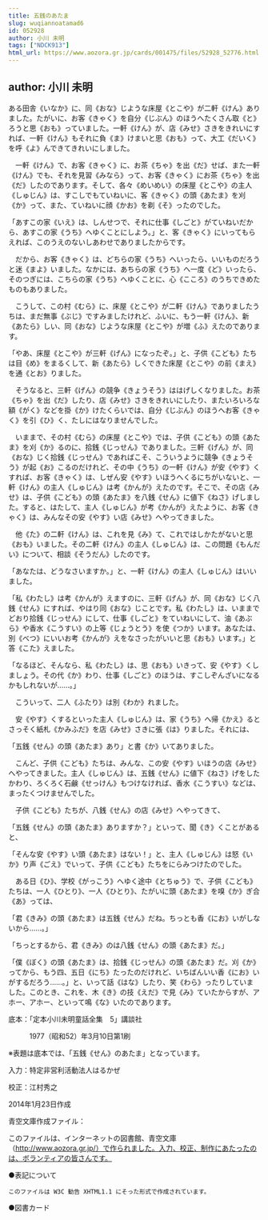 ```yaml
---
title: 五銭のあたま
slug: wuqiannoatamad6
id: 052928
author: 小川 未明
tags: ["NDCK913"]
html_url: https://www.aozora.gr.jp/cards/001475/files/52928_52776.html
---
```


## author: 小川 未明

ある田舎《いなか》に、同《おな》じような床屋《とこや》が二軒《けん》ありました。たがいに、お客《きゃく》を自分《じぶん》のほうへたくさん取《と》ろうと思《おも》っていました。一軒《けん》が、店《みせ》さきをきれいにすれば、一軒《けん》もそれに負《ま》けまいと思《おも》って、大工《だいく》を呼《よ》んできてきれいにしました。

　一軒《けん》で、お客《きゃく》に、お茶《ちゃ》を出《だ》せば、また一軒《けん》でも、それを見習《みなら》って、お客《きゃく》にお茶《ちゃ》を出《だ》したのであります。そして、各々《めいめい》の床屋《とこや》の主人《しゅじん》は、すこしでもていねいに、客《きゃく》の頭《あたま》を刈《か》って、また、ていねいに顔《かお》を剃《そ》ったのでした。

「あすこの家《いえ》は、しんせつで、それに仕事《しごと》がていねいだから、あすこの家《うち》へゆくことにしよう。」と、客《きゃく》にいってもらえれば、このうえのないしあわせでありましたからです。

　だから、お客《きゃく》は、どちらの家《うち》へいったら、いいものだろうと迷《まよ》いました。なかには、あちらの家《うち》へ一度《ど》いったら、そのつぎには、こちらの家《うち》へゆくことに、心《こころ》のうちできめたものもありました。

　こうして、この村《むら》に、床屋《とこや》が二軒《けん》でありましたうちは、まだ無事《ぶじ》ですみましたけれど、ふいに、もう一軒《けん》、新《あたら》しい、同《おな》じような床屋《とこや》が増《ふ》えたのであります。

「やあ、床屋《とこや》が三軒《げん》になったぞ。」と、子供《こども》たちは目《め》をまるくして、新《あたら》しくできた床屋《とこや》の前《まえ》を通《とお》りました。

　そうなると、三軒《げん》の競争《きょうそう》ははげしくなりました。お茶《ちゃ》を出《だ》したり、店《みせ》さきをきれいにしたり、またいろいろな額《がく》などを掛《か》けたくらいでは、自分《じぶん》のほうへお客《きゃく》を引《ひ》く、たしにはなりませんでした。

　いままで、その村《むら》の床屋《とこや》では、子供《こども》の頭《あたま》を刈《か》るのに、拾銭《じっせん》でありました。三軒《げん》が、同《おな》じく拾銭《じっせん》であればこそ、こういうように競争《きょうそう》が起《お》こるのだけれど、その中《うち》の一軒《けん》が安《やす》くすれば、お客《きゃく》は、しぜん安《やす》いほうへくるにちがいないと、一軒《けん》の主人《しゅじん》は考《かんが》えたのです。そこで、その店《みせ》は、子供《こども》の頭《あたま》を八銭《せん》に値下《ねさ》げしました。すると、はたして、主人《しゅじん》が考《かんが》えたように、お客《きゃく》は、みんなその安《やす》い店《みせ》へやってきました。

　他《た》の二軒《けん》は、これを見《み》て、これではしかたがないと思《おも》いました。その二軒《けん》の主人《しゅじん》は、この問題《もんだい》について、相談《そうだん》したのです。

「あなたは、どうなさいますか。」と、一軒《けん》の主人《しゅじん》はいいました。

「私《わたし》は考《かんが》えますのに、三軒《げん》が、同《おな》じく八銭《せん》にすれば、やはり同《おな》じことです。私《わたし》は、いままでどおり拾銭《じっせん》にして、仕事《しごと》をていねいにして、油《あぶら》や香水《こうすい》の上等《じょうとう》を使《つか》います。あなたは、別《べつ》にいいお考《かんが》えをなさったがいいと思《おも》います。」と答《こた》えました。

「なるほど、そんなら、私《わたし》は、思《おも》いきって、安《やす》くしましょう。その代《か》わり、仕事《しごと》のほうは、すこしぞんざいになるかもしれないが……。」

　こういって、二人《ふたり》は別《わか》れました。

　安《やす》くするといった主人《しゅじん》は、家《うち》へ帰《かえ》るとさっそく紙札《かみふだ》を店《みせ》さきに張《は》りました。それには、

「五銭《せん》の頭《あたま》あり」と書《か》いてありました。

　こんど、子供《こども》たちは、みんな、この安《やす》いほうの店《みせ》へやってきました。主人《しゅじん》は、五銭《せん》に値下《ねさ》げをしたかわり、ろくろく石鹸《せっけん》もつけなければ、香水《こうすい》などは、まったくつけませんでした。

　子供《こども》たちが、八銭《せん》の店《みせ》へやってきて、

「五銭《せん》の頭《あたま》ありますか？」といって、聞《き》くことがあると、

「そんな安《やす》い頭《あたま》はない！」と、主人《しゅじん》は怒《いか》り声《ごえ》でいって、子供《こども》たちをにらみつけたのでした。

　ある日《ひ》、学校《がっこう》へゆく途中《とちゅう》で、子供《こども》たちは、一人《ひとり》、一人《ひとり》、たがいに頭《あたま》を嗅《か》ぎ合《あ》っては、

「君《きみ》の頭《あたま》は五銭《せん》だね。ちっとも香《にお》いがしないから……。」

「ちっとするから、君《きみ》のは八銭《せん》の頭《あたま》だ。」

「僕《ぼく》の頭《あたま》は、拾銭《じっせん》の頭《あたま》だ。刈《か》ってから、もう四、五日《にち》たったのだけれど、いちばんいい香《にお》いがするだろう……。」と、いって話《はな》したり、笑《わら》ったりしていました。このとき、これを、木《き》の技《えだ》で見《み》ていたからすが、アホー、アホー、といって鳴《な》いたのであります。













底本：「定本小川未明童話全集　5」講談社

　　　1977（昭和52）年3月10日第1刷

※表題は底本では、「五銭《せん》のあたま」となっています。

入力：特定非営利活動法人はるかぜ

校正：江村秀之

2014年1月23日作成

青空文庫作成ファイル：

このファイルは、インターネットの図書館、青空文庫（http://www.aozora.gr.jp/）で作られました。入力、校正、制作にあたったのは、ボランティアの皆さんです。











●表記について


	このファイルは W3C 勧告 XHTML1.1 にそった形式で作成されています。







●図書カード